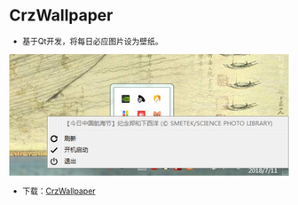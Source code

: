 # CrzWallpaper
* 基于Qt开发，将每日必应图片设为壁纸。

![pic](https://github.com/Clownce/CrzWallpaper/blob/master/screen.jpg)

* 下载：[CrzWallpaper](https://github.com/Clownce/CrzWallpaper/releases)